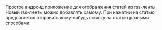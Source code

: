   Простое андроид приложение для отображения статей из rss-ленты.
  Новый rss-ленты можно добавлять самому.
  При нажатии на статью предлагается отправить кому-нибудь ссылку на статью разными способами.
